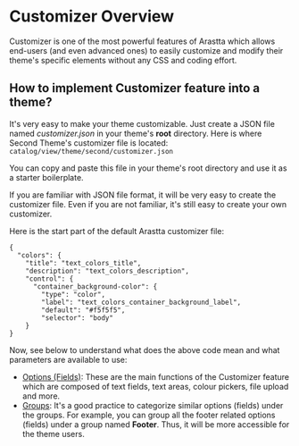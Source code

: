 Customizer Overview
===================

Customizer is one of the most powerful features of Arastta which allows end-users (and even advanced ones) to easily customize and modify their theme's specific elements without any CSS and coding effort.

How to implement Customizer feature into a theme?
--------------------------

It's very easy to make your theme customizable.  Just create a JSON file named _customizer.json_ in your theme's **root** directory. Here is where Second Theme's customizer file is located: `catalog/view/theme/second/customizer.json`

You can copy and paste this file in your theme's root directory and use it as a starter boilerplate. 

If you are familiar with JSON file format, it will be very easy to create the customizer file. Even if you are not familiar, it's still easy to create your own customizer.

Here is the start part of the default Arastta customizer file:

```
{
  "colors": {
    "title": "text_colors_title",
    "description": "text_colors_description",
    "control": {
      "container_background-color": {
        "type": "color",
        "label": "text_colors_container_background_label",
        "default": "#f5f5f5",
        "selector": "body"
    }
}    
```

Now, see below to understand what does the above code mean and what parameters are available to use:

* [Options (Fields)](docs/designers/customizer/options): These are the main functions of the Customizer feature which are composed of text fields, text areas, colour pickers, file upload and more.
* [Groups](docs/designers/customizer/groups): It's a good practice to categorize similar options (fields) under the groups. For example, you can group all the footer related options (fields) under a group named **Footer**. Thus, it will be more accessible for the theme users.